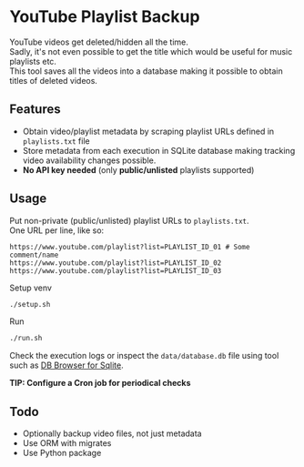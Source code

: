 # YouTube Playlist Backup

YouTube videos get deleted/hidden all the time.  
Sadly, it's not even possible to get the title which would be useful for music playlists etc.  
This tool saves all the videos into a database making it possible to obtain titles of deleted videos.

## Features

- Obtain video/playlist metadata by scraping playlist URLs defined in `playlists.txt` file
- Store metadata from each execution in SQLite database making tracking video availability changes possible.
- **No API key needed** (only **public/unlisted** playlists supported)

## Usage

Put non-private (public/unlisted) playlist URLs to `playlists.txt`.  
One URL per line, like so:

```
https://www.youtube.com/playlist?list=PLAYLIST_ID_01 # Some comment/name
https://www.youtube.com/playlist?list=PLAYLIST_ID_02
https://www.youtube.com/playlist?list=PLAYLIST_ID_03
```

Setup venv

```bash
./setup.sh
```

Run

```bash
./run.sh
```

Check the execution logs or inspect the `data/database.db` file using tool such as [DB Browser for Sqlite](https://sqlitebrowser.org/).

**TIP: Configure a Cron job for periodical checks**

## Todo

- Optionally backup video files, not just metadata
- Use ORM with migrates  
- Use Python package